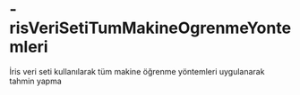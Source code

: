 # -risVeriSetiTumMakineOgrenmeYontemleri
İris veri seti kullanılarak tüm makine öğrenme yöntemleri uygulanarak tahmin yapma
